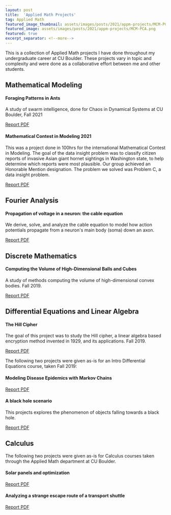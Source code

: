 ```yaml
---
layout: post
title:  'Applied Math Projects'
tag: Applied Math
featured_image_thumbnail: assets/images/posts/2021/appm-projects/MCM-PCA.png
featured_image: assets/images/posts/2021/appm-projects/MCM-PCA.png
featured: true
excerpt_separator: <!--more-->
---
```


This is a collection of Applied Math projects I have done throughout my undergraduate career at CU Boulder. These projects vary in topic and complexity and were done as a collaborative effort between me and other students. <!--more-->

## Mathematical Modeling
#### Foraging Patterns in Ants
A study of swarm intelligence, done for Chaos in Dynamical Systems at CU Boulder, Fall 2021
<section class="download-box inner">
	<div class="download-box-links">
	    <a href="/assets/documents/APPM3010_FinalProject.pdf" target="_blank">Report PDF</a>
	</div>
</section>

#### Mathematical Contest in Modeling 2021
This was a project done in 100hrs for the international Mathematical Contest in Modeling. The goal of the data insight problem was to classify citizen reports of invasive Asian giant hornet sightings in Washington state, to help determine which reports were most plausible. Our group achieved an Honorable Mention designation. The problem we solved was Problem C, a data insight problem.
<section class="download-box inner">
	<div class="download-box-links">
	    <a href="/assets/documents/MCM_Final.pdf" target="_blank">Report PDF</a>
	</div>
</section>


## Fourier Analysis
#### Propagation of voltage in a neuron: the cable equation
We derive, solve, and analyze the cable equation to model how action potentials propagate from a neuron's main body (soma) down an axon.
<section class="download-box inner">
	<div class="download-box-links">
	    <a href="/assets/documents/APPM4350_Project" target="_blank">Report PDF</a>
	</div>
</section>

## Discrete Mathematics
#### Computing the Volume of High-Dimensional Balls and Cubes
A study of methods computing the volume of high-dimensional convex bodies. Fall 2019.
<section class="download-box inner">
	<div class="download-box-links">
	    <a href="/assets/documents/APPM3170_FinalProject.pdf" target="_blank">Report PDF</a>
	</div>
</section>

## Differential Equations and Linear Algebra
#### The Hill Cipher
The goal of this project was to study the Hill cipher, a linear algebra based encryption method invented in 1929, and its applications. Fall 2019.
<section class="download-box inner">
	<div class="download-box-links">   
	    <a href="/assets/documents/APPM3310_FinalProject.pdf" target="_blank">Report PDF</a>
	</div>
</section>

The following two projects were given as-is for an Intro Differential Equations course, taken Fall 2019:
#### Modeling Disease Epidemics with Markov Chains
<section class="download-box inner">
	<div class="download-box-links">   
	    <a href="/assets/documents/APPM2360_DiseaseSpreadModeling.pdf" target="_blank">Report PDF</a>
	</div>
</section>

#### A black hole scenario
This projects explores the phenomenon of objects falling towards a black hole.
<section class="download-box inner">
	<div class="download-box-links">   
		<a href="/assets/documents/Black_Holes_Project.pdf" target="_blank">Report PDF</a>
	</div>
</section>

## Calculus
The following two projects were given as-is for Calculus courses taken through the Applied Math department at CU Boulder.
#### Solar panels and optimization
<section class="download-box inner">
	<div class="download-box-links">
	    <a href="/assets/documents/Solar_Panels_and_Optimization_Project.pdf" target="_blank">Report PDF</a>
	</div>
</section>

#### Analyzing a strange escape route of a transport shuttle
<section class="download-box inner">
	<div class="download-box-links">
	    <a href="/assets/documents/TNB_Wars_Project.pdf" target="_blank">Report PDF</a>
	</div>
</section>
